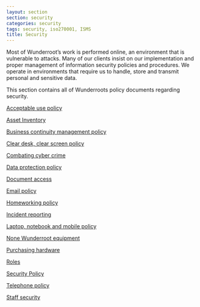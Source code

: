 ```yaml
---
layout: section
section: security
categories: security
tags: security, iso270001, ISMS
title: Security
---
```


Most of Wunderroot’s work is performed online, an environment that is vulnerable to attacks. Many of our clients insist on our implementation and proper management of information security policies and procedures. We operate in environments that require us to handle, store and transmit personal and sensitive data.

This section contains all of Wunderroots policy documents regarding security.

[Acceptable use policy](/security/acceptable-use-policy)

[Asset Inventory](/security/asset-inventory)

[Business continuity management policy](/security/business-continuity-management)

[Clear desk, clear screen policy](/security/clear-desk-clear-screen)

[Combating cyber crime](/security/cyber-crime)

[Data protection policy](/security/data-policy)

[Document access](/security/document-access)

[Email policy](/security/email-policy)

[Homeworking policy](/security/homeworking-policy)

[Incident reporting](/security/incident-reporting)

[Laptop, notebook and mobile policy](/security/laptop-notebook-policy)

[None Wunderroot equipment](/security/none-wunderroot-equipment)

[Purchasing hardware](/security/hardware-policy)

[Roles](/security/roles/)

[Security Policy](/security/security-policy/)

[Telephone policy](/security/telephone-policy)

[Staff security](/security/staff-security)
